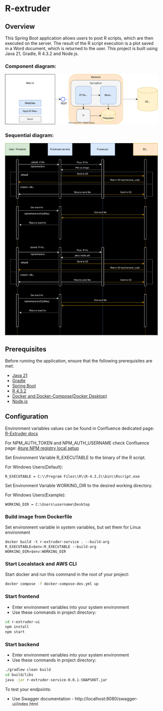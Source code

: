 # R-extruder


## Overview

This Spring Boot application allows users to post R scripts, which are then executed on the server. The result of the R script execution is a plot saved in a Word document, which is returned to the user. This project is built using Java 21, Gradle, R 4.3.2 and Node.js.

### Component diagram:
![](docs/Diagram.svg)
### Sequential diagram:
![](docs/sequential-diagram.svg)
## Prerequisites

Before running the application, ensure that the following prerequisites are met:

- [Java 21](https://www.oracle.com/java/technologies/javase-downloads.html)
- [Gradle](https://gradle.org/install/)
- [Spring Boot](https://start.spring.io/)
- [R 4.3.2](https://cran.r-project.org/)
- [Docker and Docker-Compose(Docker Desktop)](https://www.docker.com/products/docker-desktop/)
- [Node.js](https://nodejs.org/en/download)

## Configuration
Environment variables values can be found in Confluence dedicated page: [R-Extruder docs](https://confluence-ogcs.atlassian.net/wiki/spaces/BASF/pages/19595335/R-Extruder)

For NPM_AUTH_TOKEN and NPM_AUTH_USERNAME check Confluence page: [Ature NPM registry local setup](https://confluence-ogcs.atlassian.net/wiki/spaces/SDKB/pages/5472874/Azure+NPM+registry+local+setup)

Set Environment Variable R_EXECUTABLE to the binary of the R script.

For Windows Users(Default):
```
R_EXECUTABLE = C:\\Program Files\\R\\R-4.3.2\\bin\\Rscript.exe
```
Set Environment Variable WORKING_DIR to the desired working directory.

For Windows Users(Example):
```
WORKING_DIR = C:\Users\username\Desktop
```

### Build image from Dockerfile

Set environment variable in system variables, but set them for Linux environment
```
docker build -t r-extruder-service . --build-arg R_EXECUTABLE=$env:R_EXECUTABLE --build-arg WORKING_DIR=$env:WORKING_DIR
```


### Start Localstack and AWS CLI

Start docker and run this command in the root of your project:
```bash 
docker compose -f docker-compose-dev.yml up
```

### Start frontend
- Enter environment variables into your system environment
- Use these commands in project directory:

```bash 
cd r-extruder-ui
npm install
npm start
```

### Start backend
- Enter environment variables into your system environment
- Use these commands in project directory:

```bash 
./gradlew clean build
cd build/libs
java -jar r-extruder-service-0.0.1-SNAPSHOT.jar
```

To test your endpoints: 
- Use Swagger documentation - http://localhost:8080/swagger-ui/index.html